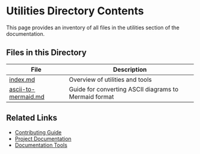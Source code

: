 # Utilities Directory Contents

This page provides an inventory of all files in the utilities section of the documentation.

## Files in this Directory

| File | Description |
| ---- | ----------- |
| [index.md](index.md) | Overview of utilities and tools |
| [ascii-to-mermaid.md](ascii-to-mermaid.md) | Guide for converting ASCII diagrams to Mermaid format |

## Related Links

- [Contributing Guide](../contributing/index.md)
- [Project Documentation](../project/index.md)
- [Documentation Tools](../contributing/documentation-tools.md)
